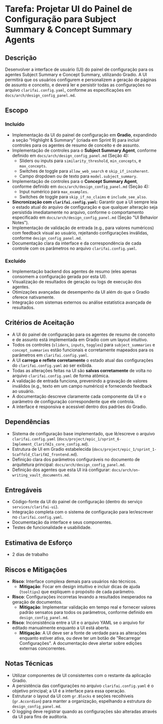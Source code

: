 # Tarefa: Projetar UI do Painel de Configuração para Subject Summary & Concept Summary Agents

## Descrição
Desenvolver a interface de usuário (UI) do painel de configuração para os agentes Subject Summary e Concept Summary, utilizando Gradio. A UI permitirá que os usuários configurem e personalizem a geração de páginas de assunto e conceito, e deverá ler e persistir todas as configurações no arquivo `clarifai.config.yaml`, conforme as especificações em `docs/arch/design_config_panel.md`.

## Escopo

### Incluído
- Implementação da UI do painel de configuração em **Gradio**, expandindo a seção "Highlight & Summary" (criada em Sprint 9) para incluir controles para os agentes de resumo de conceito e de assunto.
- Implementação de controles para o **Subject Summary Agent**, conforme definido em `docs/arch/design_config_panel.md` (Seção 4):
    - Sliders ou inputs para `similarity_threshold`, `min_concepts`, e `max_concepts`.
    - Switches de toggle para `allow_web_search` e `skip_if_incoherent`.
    - Campo dropdown ou de texto para `model.subject_summary`.
- Implementação de controles para o **Concept Summary Agent**, conforme definido em `docs/arch/design_config_panel.md` (Seção 4):
    - Input numérico para `max_examples`.
    - Switches de toggle para `skip_if_no_claims` e `include_see_also`.
- **Sincronização com `clarifai.config.yaml`:** Garantir que a UI sempre leia o estado atual do arquivo de configuração e que qualquer alteração seja persistida imediatamente no arquivo, conforme o comportamento especificado em `docs/arch/design_config_panel.md` (Seção "UI Behavior Notes").
- Implementação de validação de entrada (e.g., para valores numéricos) com feedback visual ao usuário, rejeitando configurações inválidas, conforme `design_config_panel.md`.
- Documentação clara da interface e da correspondência de cada controle com os parâmetros no arquivo `clarifai.config.yaml`.

### Excluído
- Implementação backend dos agentes de resumo (eles apenas consomem a configuração gerada por esta UI).
- Visualização de resultados de geração ou logs de execução dos agentes.
- Otimizações avançadas de desempenho da UI além do que o Gradio oferece nativamente.
- Integração com sistemas externos ou análise estatística avançada de resultados.

## Critérios de Aceitação
- A UI do painel de configuração para os agentes de resumo de conceito e de assunto está implementada em Gradio com um layout intuitivo.
- Todos os controles (`sliders`, `inputs`, `toggles`) para `subject_summaries` e `concept_summaries` estão funcionais e corretamente mapeados para os parâmetros em `clarifai.config.yaml`.
- A UI **carrega e reflete corretamente** o estado atual das configurações do `clarifai.config.yaml` ao ser exibida.
- Todas as alterações feitas na UI são **salvas corretamente** de volta no arquivo `clarifai.config.yaml` de forma atômica.
- A validação de entrada funciona, prevenindo a gravação de valores inválidos (e.g., texto em um campo numérico) e fornecendo feedback ao usuário.
- A documentação descreve claramente cada componente da UI e o parâmetro de configuração correspondente que ele controla.
- A interface é responsiva e acessível dentro dos padrões do Gradio.

## Dependências
- Sistema de configuração base implementado, que lê/escreve o arquivo `clarifai.config.yaml` (`docs/project/epic_1/sprint_6-Implement_ClarifAIs_core_config.md`).
- Estrutura de UI em Gradio estabelecida (`docs/project/epic_1/sprint_1-Scaffold_ClarifAI_frontend.md`).
- Definição clara dos parâmetros configuráveis no documento de arquitetura principal: `docs/arch/design_config_panel.md`.
- Definição dos agentes que esta UI irá configurar: `docs/arch/on-writing_vault_documents.md`.

## Entregáveis
- Código-fonte da UI do painel de configuração (dentro do serviço `services/clarifai-ui`).
- Integração completa com o sistema de configuração para ler/escrever no `clarifai.config.yaml`.
- Documentação da interface e seus componentes.
- Testes de funcionalidade e usabilidade.

## Estimativa de Esforço
- 2 dias de trabalho

## Riscos e Mitigações
- **Risco**: Interface complexa demais para usuários não técnicos.
  - **Mitigação**: Focar em design intuitivo e incluir dicas de ajuda (`tooltips`) que expliquem o propósito de cada parâmetro.
- **Risco**: Configurações incorretas levando a resultados inesperados na geração de documentos.
  - **Mitigação**: Implementar validação em tempo real e fornecer valores padrão sensatos para todos os parâmetros, conforme definido em `design_config_panel.md`.
- **Risco**: Inconsistência entre a UI e o arquivo YAML se o arquivo for editado manualmente enquanto a UI está aberta.
  - **Mitigação**: A UI deve ser a fonte de verdade para as alterações enquanto estiver ativa, ou deve ter um botão de "Recarregar Configurações". A documentação deve alertar sobre edições externas concorrentes.

## Notas Técnicas
- Utilizar componentes de UI consistentes com o restante da aplicação Gradio.
- A persistência das configurações no arquivo `clarifai.config.yaml` é o objetivo principal; a UI é a interface para essa operação.
- Estruturar o layout da UI com `gr.Blocks` e seções recolhíveis (`gr.Accordion`) para manter a organização, espelhando a estrutura do `design_config_panel.md`.
- O logging deve registrar quando as configurações são alteradas através da UI para fins de auditoria.
